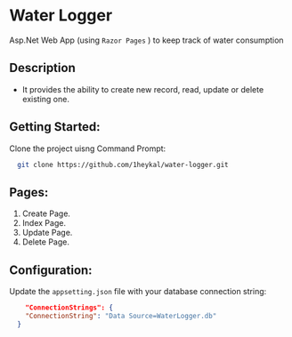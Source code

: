 # Water Logger
Asp.Net Web App (using `Razor Pages` ) to keep track of water consumption

## Description
- It provides the ability to create new record, read, update or delete existing one.

## Getting Started:
Clone the project uisng Command Prompt:
```Bash
  git clone https://github.com/1heykal/water-logger.git
```
## Pages:
1. Create Page.
2. Index Page.
3. Update Page.
4. Delete Page.
   
## Configuration:
Update the `appsetting.json` file with your database connection string:
``` json
    "ConnectionStrings": {
    "ConnectionString": "Data Source=WaterLogger.db"
  }
```


